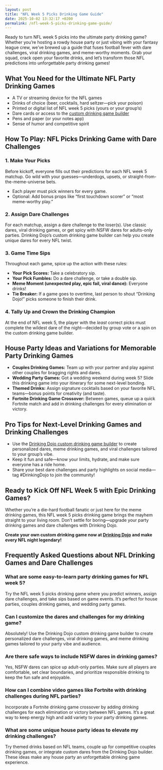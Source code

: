 ```yaml
---
layout: post
title: "NFL Week 5 Picks Drinking Game Guide"
date: 2025-10-02 13:32:17 +0200
permalink: /nfl-week-5-picks-drinking-game-guide/
---
```

Ready to turn NFL week 5 picks into the ultimate party drinking game? Whether you’re hosting a rowdy house party or just vibing with your fantasy league crew, we’ve brewed up a guide that fuses football fever with dare challenges, viral drinking games, and meme-worthy moments. Grab your squad, crack open your favorite drinks, and let’s transform those NFL predictions into unforgettable party drinking games!

## What You Need for the Ultimate NFL Party Drinking Games

- A TV or streaming device for the NFL games  
- Drinks of choice (beer, cocktails, hard seltzer—pick your poison)  
- Printed or digital list of NFL week 5 picks (yours or your group’s)  
- Dare cards or access to the [custom drinking game builder](https://drinkingdojo.com)  
- Pens and paper (or your notes app)  
- Sense of humor and competitive spirit  

## How To Play: NFL Picks Drinking Game with Dare Challenges

### 1. Make Your Picks

Before kickoff, everyone fills out their predictions for each NFL week 5 matchup. Go wild with your guesses—underdogs, upsets, or straight-from-the-meme-universe bets.

- Each player must pick winners for every game.
- Optional: Add bonus props like “first touchdown scorer” or “most meme-worthy play.”

### 2. Assign Dare Challenges

For each matchup, assign a dare challenge to the loser(s). Use classic dares, viral drinking games, or get spicy with NSFW dares for adults-only parties. Drinking Dojo’s custom drinking game builder can help you create unique dares for every NFL twist.

### 3. Game Time Sips

Throughout each game, spice up the action with these rules:

- **Your Pick Scores:** Take a celebratory sip.
- **Your Pick Fumbles:** Do a dare challenge, or take a double sip.
- **Meme Moment (unexpected play, epic fail, viral dance):** Everyone drinks!
- **Tie Breaker:** If a game goes to overtime, last person to shout “Drinking Dojo!” picks someone to finish their drink.

### 4. Tally Up and Crown the Drinking Champion

At the end of NFL week 5, the player with the *least* correct picks must complete the wildest dare of the night—decided by group vote or a spin on the custom drinking game builder.

## House Party Ideas and Variations for Memorable Party Drinking Games

- **Couples Drinking Games:** Team up with your partner and play against other couples for bragging rights and dares.
- **Wedding Party Games:** Got a wedding weekend during week 5? Slide this drinking game into your itinerary for some next-level bonding.
- **Themed Drinks:** Assign signature cocktails based on your favorite NFL teams—bonus points for creativity (and taste).
- **Fortnite Drinking Game Crossover:** Between games, queue up a quick Fortnite match and add in drinking challenges for every elimination or victory.

## Pro Tips for Next-Level Drinking Games and Drinking Challenges

- Use the [Drinking Dojo custom drinking game builder](https://drinkingdojo.com) to create personalized dares, meme drinking games, and viral challenges tailored to your group’s vibe.
- Keep it fun and safe—know your limits, hydrate, and make sure everyone has a ride home.
- Share your best dare challenges and party highlights on social media—tag #DrinkingDojo to join the community!

## Ready to Kick Off NFL Week 5 with Epic Drinking Games?

Whether you’re a die-hard football fanatic or just here for the meme drinking games, this NFL week 5 picks drinking game brings the mayhem straight to your living room. Don’t settle for boring—upgrade your party drinking games and dare challenges with Drinking Dojo.

**Create your own custom drinking game now at [Drinking Dojo](https://drinkingdojo.com) and make every NFL night legendary!**

## Frequently Asked Questions about NFL Drinking Games and Dare Challenges

### What are some easy-to-learn party drinking games for NFL week 5?

Try the NFL week 5 picks drinking game where you predict winners, assign dare challenges, and take sips based on game events. It’s perfect for house parties, couples drinking games, and wedding party games.

### Can I customize the dares and challenges for my drinking game?

Absolutely! Use the Drinking Dojo custom drinking game builder to create personalized dare challenges, viral drinking games, and meme drinking games tailored to your party vibe and audience.

### Are there safe ways to include NSFW dares in drinking games?

Yes, NSFW dares can spice up adult-only parties. Make sure all players are comfortable, set clear boundaries, and prioritize responsible drinking to keep the fun safe and enjoyable.

### How can I combine video games like Fortnite with drinking challenges during NFL parties?

Incorporate a Fortnite drinking game crossover by adding drinking challenges for each elimination or victory between NFL games. It’s a great way to keep energy high and add variety to your party drinking games.

### What are some unique house party ideas to elevate my drinking challenges?

Try themed drinks based on NFL teams, couple up for competitive couples drinking games, or integrate custom dares from the Drinking Dojo builder. These ideas make any house party an unforgettable drinking game experience.

<script type="application/ld+json">
{
  "@context": "https://schema.org",
  "@type": "BlogPosting",
  "headline": "NFL Week 5 Picks Drinking Game Guide",
  "description": "Turn NFL week 5 picks into the ultimate party drinking game with dare challenges, viral drinking games, and meme moments. Perfect for house parties, couples, and wedding party games.",
  "author": {
    "@type": "Person",
    "name": "Drinking Dojo",
    "description": "Welcome to the dojo of drinking games — where rules are made to be bent, dares get wild, and memes meet mayhem."
  },
  "publisher": {
    "@type": "Person",
    "name": "Drinking Dojo"
  },
  "mainEntityOfPage": {
    "@type": "WebPage",
    "@id": "https://drinkingdojo.com/blog/nfl-week-5-picks-drinking-game-guide"
  },
  "datePublished": "2024-06-01",
  "dateModified": "2024-06-01",
  "keywords": "drinking games, party drinking games, custom drinking game builder, dare challenges, viral drinking games, meme drinking games, nfl drinking game, nfl week 5 picks, couples drinking games, house party ideas, drinking challenges",
  "inLanguage": "en-US"
}
</script>

<script type="application/ld+json">
{
  "@context": "https://schema.org",
  "@type": "FAQPage",
  "mainEntity": [
    {
      "@type": "Question",
      "name": "What are some easy-to-learn party drinking games for NFL week 5?",
      "acceptedAnswer": {
        "@type": "Answer",
        "text": "Try the NFL week 5 picks drinking game where you predict winners, assign dare challenges, and take sips based on game events. It’s perfect for house parties, couples drinking games, and wedding party games."
      }
    },
    {
      "@type": "Question",
      "name": "Can I customize the dares and challenges for my drinking game?",
      "acceptedAnswer": {
        "@type": "Answer",
        "text": "Absolutely! Use the Drinking Dojo custom drinking game builder to create personalized dare challenges, viral drinking games, and meme drinking games tailored to your party vibe and audience."
      }
    },
    {
      "@type": "Question",
      "name": "Are there safe ways to include NSFW dares in drinking games?",
      "acceptedAnswer": {
        "@type": "Answer",
        "text": "Yes, NSFW dares can spice up adult-only parties. Make sure all players are comfortable, set clear boundaries, and prioritize responsible drinking to keep the fun safe and enjoyable."
      }
    },
    {
      "@type": "Question",
      "name": "How can I combine video games like Fortnite with drinking challenges during NFL parties?",
      "acceptedAnswer": {
        "@type": "Answer",
        "text": "Incorporate a Fortnite drinking game crossover by adding drinking challenges for each elimination or victory between NFL games. It’s a great way to keep energy high and add variety to your party drinking games."
      }
    },
    {
      "@type": "Question",
      "name": "What are some unique house party ideas to elevate my drinking challenges?",
      "acceptedAnswer": {
        "@type": "Answer",
        "text": "Try themed drinks based on NFL teams, couple up for competitive couples drinking games, or integrate custom dares from the Drinking Dojo builder. These ideas make any house party an unforgettable drinking game experience."
      }
    }
  ]
}
</script>